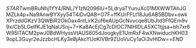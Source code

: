 $START$wmBRuNhj1YY4/RNL/Y1zN2096lU+5LdryaTYunuXc01MXWWTAhJGMZLk4p+Na9AnwBYXyy54T4iDvQAB+O7F+ffKUrFFLt18Ju6AB5BDbv+owkXPrzddGKzV3QWBiR2OkOax4ntLirK2uf6eAUpGcNvvcqe8UbJtd3FfQEm9v9x/Cb5LGeIfKJE1qNaUSnj+7+Ka8AcEjCg7cDlOC7NIHlDLA5XC1tjjsa+bh7xr6W95ITACM2pwJ0BdWHyssVtAUS605dJoogkyE1UmRxF4wXNwiduchKH039opL3Guyr2eJzzbcHLKy3eBjAkcYUoKIVBr9ZUoVuCy1aOi3vHIDw==$END$